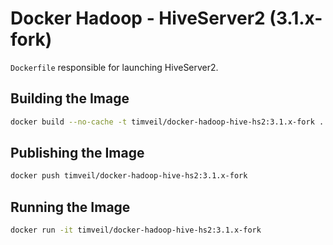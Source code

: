 # Docker Hadoop - HiveServer2 (3.1.x-fork)

`Dockerfile` responsible for launching HiveServer2.

## Building the Image
```bash
docker build --no-cache -t timveil/docker-hadoop-hive-hs2:3.1.x-fork .
```

## Publishing the Image
```bash
docker push timveil/docker-hadoop-hive-hs2:3.1.x-fork
```

## Running the Image
```bash
docker run -it timveil/docker-hadoop-hive-hs2:3.1.x-fork
```